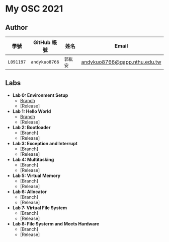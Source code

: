 # My OSC 2021

## Author

| 學號 | GitHub 帳號 | 姓名 | Email |
| --- | ----------- | --- | --- |
|`L091197`| `andykuo8766` | `郭紘安` | andykuo8766@gapp.nthu.edu.tw |

## Labs
* **Lab 0: Environment Setup**
    * [Branch](https://github.com/andykuo8766/osc2021/tree/LAB-00)
    * [Release]
* **Lab 1: Hello World**
    * [Branch](https://github.com/andykuo8766/osc2021/tree/LAB-01)
    * [Release]
* **Lab 2: Bootloader**
    * [Branch]
    * [Release]
* **Lab 3: Exception and Interrupt**
    * [Branch]
    * [Release]
* **Lab 4: Multitasking**
    * [Branch]
    * [Release]
* **Lab 5: Virtual Memory**
    * [Branch]
    * [Release]
* **Lab 6: Allocator**
    * [Branch]
    * [Release]
* **Lab 7: Virtual File System**
    * [Branch]
    * [Release]
* **Lab 8: File Systerm and Meets Hardware**
    * [Branch]
    * [Release]
